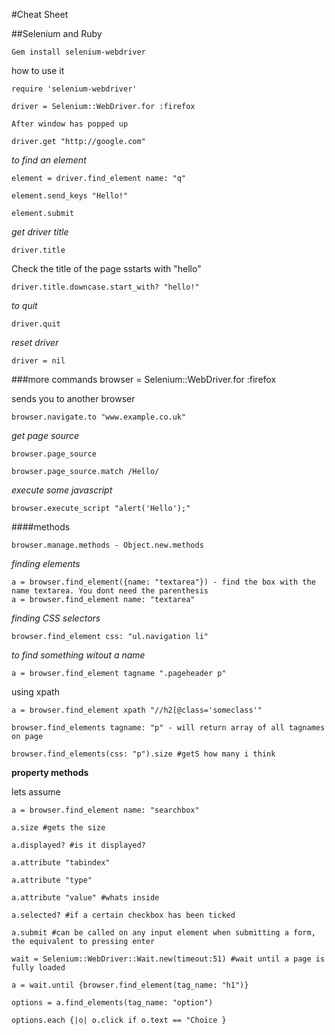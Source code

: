#Cheat Sheet

##Selenium and Ruby

    Gem install selenium-webdriver

how to use it

    require 'selenium-webdriver'

    driver = Selenium::WebDriver.for :firefox

    After window has popped up

    driver.get "http://google.com"

*to find an element*

    element = driver.find_element name: "q"

    element.send_keys "Hello!"

    element.submit

*get driver title*

    driver.title

Check the title of the page sstarts with "hello"

    driver.title.downcase.start_with? "hello!" 

*to quit*

    driver.quit

*reset driver*

    driver = nil

###more commands
browser = Selenium::WebDriver.for :firefox

sends you to another browser

    browser.navigate.to "www.example.co.uk"

*get page source*

    browser.page_source

    browser.page_source.match /Hello/

*execute some javascript*

    browser.execute_script "alert('Hello');"

####methods

    browser.manage.methods - Object.new.methods

*finding elements*

    a = browser.find_element({name: "textarea"}) - find the box with the name textarea. You dont need the parenthesis
    a = browser.find_element name: "textarea"
*finding CSS selectors*

    browser.find_element css: "ul.navigation li"

*to find something witout a name*

    a = browser.find_element tagname ".pageheader p"

using xpath

    a = browser.find_element xpath "//h2[@class='someclass'"

    browser.find_elements tagname: "p" - will return array of all tagnames on page

    browser.find_elements(css: "p").size #getS how many i think
    
**property methods**

lets assume 

    a = browser.find_element name: "searchbox"

    a.size #gets the size

    a.displayed? #is it displayed?

    a.attribute "tabindex"

    a.attribute "type"

    a.attribute "value" #whats inside

    a.selected? #if a certain checkbox has been ticked

    a.submit #can be called on any input element when submitting a form, the equivalent to pressing enter

    wait = Selenium::WebDriver::Wait.new(timeout:51) #wait until a page is fully loaded

    a = wait.until {browser.find_element(tag_name: "h1")}

    options = a.find_elements(tag_name: "option")

    options.each {|o| o.click if o.text == "Choice }
    

